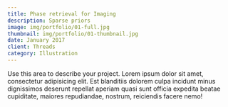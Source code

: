 ```yaml
---
title: Phase retrieval for Imaging
description: Sparse priors
image: img/portfolio/01-full.jpg
thumbnail: img/portfolio/01-thumbnail.jpg
date: January 2017
client: Threads
category: Illustration
---
```

Use this area to describe your project. Lorem ipsum dolor sit amet, consectetur adipisicing elit. Est blanditiis dolorem culpa incidunt minus dignissimos deserunt repellat aperiam quasi sunt officia expedita beatae cupiditate, maiores repudiandae, nostrum, reiciendis facere nemo!
